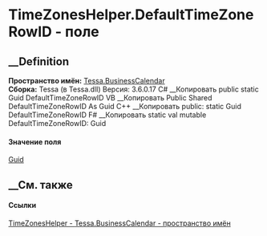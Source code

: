 # TimeZonesHelper.DefaultTimeZoneRowID - поле
##  __Definition
 **Пространство имён:** [Tessa.BusinessCalendar](N_Tessa_BusinessCalendar.htm)  
 **Сборка:** Tessa (в Tessa.dll) Версия: 3.6.0.17
C# __Копировать
     public static Guid DefaultTimeZoneRowID
VB __Копировать
     Public Shared DefaultTimeZoneRowID As Guid
C++ __Копировать
     public:
    static Guid DefaultTimeZoneRowID
F# __Копировать
     static val mutable DefaultTimeZoneRowID: Guid
#### Значение поля
[Guid](https://learn.microsoft.com/dotnet/api/system.guid)
##  __См. также
#### Ссылки
[TimeZonesHelper - ](T_Tessa_BusinessCalendar_TimeZonesHelper.htm)
[Tessa.BusinessCalendar - пространство имён](N_Tessa_BusinessCalendar.htm)
